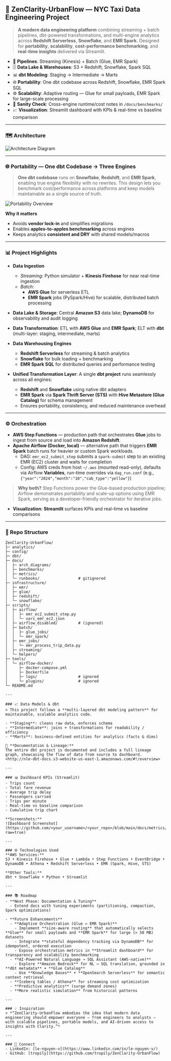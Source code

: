 ## 🌆 ZenClarity-UrbanFlow — NYC Taxi Data Engineering Project
> **A modern data engineering platform** combining streaming + batch pipelines, dbt-powered transformations, and multi-engine analytics across **Redshift Serverless**, **Snowflake**, and **EMR Spark.**
> Designed for **portability**, **scalability**, **cost-performance benchmarking**, and **real-time insights** delivered via Streamlit.

- 🚖 **Pipelines**: Streaming (Kinesis) + Batch (Glue, EMR Spark)
- 🗄️ **Data Lake & Warehouses**: S3 + Redshift, Snowflake, Spark SQL
- 📊 **dbt Modeling**: Staging → Intermediate → Marts
- 🌐 **Portability**: One dbt codebase across Redshift, Snowflake, EMR Spark SQL
- ⚙️ **Scalability**: Adaptive routing — Glue for small payloads, EMR Spark for large-scale processing
- 🧪 **Sanity Check**: Cross-engine runtime/cost notes in `/docs/benchmarks/`
- 📈 **Visualization**: Streamlit dashboard with KPIs & real-time vs baseline comparison

---

### 🗺️ Architecture
![Architecture Diagram](docs/arch_diagrams/ZenClarity-UrbanFlow_architecture.jpg)

---

### 🌐 Portability — One dbt Codebase → Three Engines
> **One dbt codebase** runs on **Snowflake**, **Redshift**, and **EMR Spark**, enabling true engine flexibility with no rewrites.
> This design lets you benchmark cost/performance across platforms and keep models maintainable as a single source of truth.

![Portability Overview](docs/arch_diagrams/portability_overview.jpg)

**Why it matters**
- Avoids **vendor lock-in** and simplifies migrations
- Enables **apples-to-apples benchmarking** across engines
- Keeps analytics **consistent and DRY** with shared models/macros

---

### 📊 Project Highlights
- **Data Ingestion**
  - *Streaming*: Python simulator + **Kinesis Firehose** for near real-time ingestion
  - *Batch*:
    - **AWS Glue** for serverless ETL
    - **EMR Spark** jobs (PySpark/Hive) for scalable, distributed batch processing

- **Data Lake & Storage**: Central **Amazon S3** data lake; **DynamoDB** for observability and audit logging

- **Data Transformation**: ETL with **AWS Glue** and **EMR Spark**; ELT with **dbt** (multi-layer: staging, intermediate, marts)

- **Data Warehousing Engines**
  - **Redshift Serverless** for streaming & batch analytics
  - **Snowflake** for bulk loading + benchmarking
  - **EMR Spark SQL** for distributed queries and performance testing

- **Unified Transformation Layer**: A single **dbt project** runs seamlessly across all engines:
  - **Redshift** and **Snowflake** using native dbt adapters
  - **EMR Spark** via **Spark Thrift Server (STS)** with **Hive Metastore (Glue Catalog)** for schema management
  - Ensures portability, consistency, and reduced maintenance overhead

---

### ⚙️ Orchestration
- **AWS Step Functions** — production path that orchestrates **Glue** jobs to ingest from source and load into **Amazon Redshift**.
- **Apache Airflow (Docker, local)** — alternative path that triggers **EMR Spark** batch runs for heavier or custom Spark workloads.
  - DAG: `emr_ec2_submit_step` submits a `spark-submit` step to an existing EMR (EC2) cluster and waits for completion
  - Config: AWS creds from host `~/.aws` (mounted read-only), defaults via Airflow **Variables**, run-time overrides via `dag_run.conf` (e.g., `{"year":"2024","month":"10","cab_type":"yellow"}`)

> **Why both?** Step Functions power the Glue-based production pipeline; Airflow demonstrates portability and scale-up options using EMR Spark, serving as a developer-friendly orchestrator for iterative jobs.

- **Visualization**: **Streamlit** surfaces KPIs and real-time vs baseline comparisons

---

### 📂 Repo Structure
```text
ZenClarity-UrbanFlow/
├─ analytics/
├─ config/
├─ dbt/
├─ docs/
│  ├─ arch_diagrams/
│  ├─ benchmarks/
│  ├─ metrics/
│  └─ runbooks/                 # gitignored
├─ infrastructure/
│  ├─ emr/
│  ├─ glue/
│  ├─ redshift/
│  └─ snowflake/
├─ scripts/
│  ├─ airflow/
│  │  ├─ emr_ec2_submit_step.py
│  │  └─ vars_emr_ec2.json
│  ├─ airflow_disabled/         # (ignored)
│  ├─ batch/
│  │  ├─ glue_jobs/
│  │  └─ emr_spark/
│  ├─ emr_jobs/
│  │  └─ emr_process_trip_data.py
│  ├─ streaming/
│  └─ helpers/
├─ tools/
│  └─ airflow-docker/
│     ├─ docker-compose.yml
│     ├─ Dockerfile
│     ├─ logs/                  # ignored
│     └─ plugins/               # ignored
└─ README.md

---

### 📈 Data Models & dbt
> This project follows a **multi-layered dbt modeling pattern** for maintainable, scalable analytics code.

- **Staging**: cleans raw data, enforces schema
- **Intermediate**: joins + transformations for readability / efficiency
- **Marts**: business-defined entities for analytics (facts & dims)

📑 **Documentation & Lineage:**
The entire dbt project is documented and includes a full lineage graph, showcasing the flow of data from source to dashboard.
<http://nle-dbt-docs.s3-website-us-east-1.amazonaws.com/#!/overview>

---

### 📊 Dashboard KPIs (Streamlit)
- Trips count
- Total fare revenue
- Average trip delay
- Passengers carried
- Trips per minute
- Real-time vs baseline comparison
- Cumulative trip chart

**Screenshots:**
![Dashboard Screenshot](https://github.com/<your_username>/<your_repo>/blob/main/docs/metrics/streamlit_live_streaming_dashboard.jpg?raw=true)

---

### 🌐 Technologies Used
**AWS Services:**
S3 • Kinesis Firehose • Glue • Lambda • Step Functions • EventBridge • DynamoDB • Athena • Redshift Serverless • EMR (Spark, Hive, STS)

**Other Tools:**
dbt • Snowflake • Python • Streamlit

---

### 📚 Roadmap
- **Next Phase: Documentation & Tuning**
  - Extend docs with tuning experiments (partitioning, compaction, Spark optimizations)

- **Future Enhancements**
  - **Adaptive Orchestration (Glue ↔ EMR Spark)**
    - Implement **size-aware routing** that automatically selects **Glue** for small payloads and **EMR Spark** for large (> 50 MB) datasets
    - Integrate **stateful dependency tracking via DynamoDB** for idempotent, ordered execution
    - Expose orchestration metrics in **Streamlit dashboard** for transparency and scalability benchmarking
  - **AI-Powered Natural Language → SQL Assistant (AWS-native)**
    - Explore **Amazon Bedrock** for NL → SQL translation, grounded in **dbt metadata** + **Glue Catalog**
    - Use **Knowledge Bases** + **OpenSearch Serverless** for semantic context retrieval
  - **Iceberg tables / Athena** for streaming cost optimization
  - **Predictive analytics** (surge demand zones)
  - **More realistic simulation** from historical patterns

---

### 💡 Inspiration
> *“ZenClarity-UrbanFlow embodies the idea that modern data engineering should empower everyone — from engineers to analysts — with scalable pipelines, portable models, and AI-driven access to insights with Clarity.”*

---

### 🔗 Connect
- LinkedIn: [le-nguyen-v](https://www.linkedin.com/in/le-nguyen-v/)
- GitHub: [tropily](https://github.com/tropily/ZenClarity-UrbanFlow)

